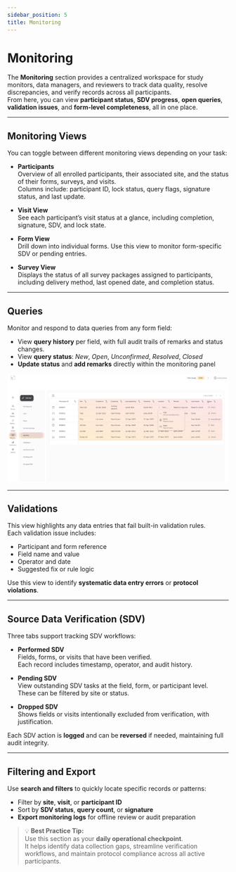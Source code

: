 ```yaml
---
sidebar_position: 5
title: Monitoring
---
```


# Monitoring

The **Monitoring** section provides a centralized workspace for study monitors, data managers, and reviewers to track data quality, resolve discrepancies, and verify records across all participants.  
From here, you can view **participant status**, **SDV progress**, **open queries**, **validation issues**, and **form-level completeness**, all in one place.

---

## Monitoring Views

You can toggle between different monitoring views depending on your task:

- **Participants**  
  Overview of all enrolled participants, their associated site, and the status of their forms, surveys, and visits.  
  Columns include: participant ID, lock status, query flags, signature status, and last update.

- **Visit View**  
  See each participant’s visit status at a glance, including completion, signature, SDV, and lock state.

- **Form View**  
  Drill down into individual forms. Use this view to monitor form-specific SDV or pending entries.

- **Survey View**  
  Displays the status of all survey packages assigned to participants, including delivery method, last opened date, and completion status.

---

## Queries

Monitor and respond to data queries from any form field:

- View **query history** per field, with full audit trails of remarks and status changes.
- View **query status**: *New*, *Open*, *Unconfirmed*, *Resolved*, *Closed*
- **Update status** and **add remarks** directly within the monitoring panel

![](..//assets/monitoring.png)

---

## Validations

This view highlights any data entries that fail built-in validation rules.  
Each validation issue includes:

- Participant and form reference
- Field name and value
- Operator and date
- Suggested fix or rule logic

Use this view to identify **systematic data entry errors** or **protocol violations**.

---

## Source Data Verification (SDV)

Three tabs support tracking SDV workflows:

- **Performed SDV**  
  Fields, forms, or visits that have been verified.  
  Each record includes timestamp, operator, and audit history.

- **Pending SDV**  
  View outstanding SDV tasks at the field, form, or participant level.  
  These can be filtered by site or status.

- **Dropped SDV**  
  Shows fields or visits intentionally excluded from verification, with justification.

Each SDV action is **logged** and can be **reversed** if needed, maintaining full audit integrity.

---

##  Filtering and Export

Use **search and filters** to quickly locate specific records or patterns:

- Filter by **site**, **visit**, or **participant ID**
- Sort by **SDV status**, **query count**, or **signature**
- **Export monitoring logs** for offline review or audit preparation

> 💡 **Best Practice Tip:**  
> Use this section as your **daily operational checkpoint**.  
> It helps identify data collection gaps, streamline verification workflows, and maintain protocol compliance across all active participants.
